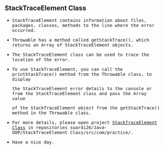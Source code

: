 ## StackTraceElement Class

- <samp>StackTraceElement contains information about files, packages, classes, methods to the line where the error occurred.</samp>

- <samp>Throwable has a method called getStackTrace(), which returns an Array of StackTraceElement objects.</samp>

- <samp>The StackTraceElement class can be used to trace the location of the error.</samp>

- <samp>To use StackTraceElement, you can call the printStackTrace() method from the Throwable class, to display</samp>
 
  <samp>the StackTraceElement error details to the console or from the StackTraceElement class and pass the Array value</samp>
  
  <samp>of the StackTraceElement object from the getStackTrace() method in the Throwable class.</samp>
  
- <samp>For more details, please open project [StackTraceElement Class](https://github.com/suardi26/Java-OOP/tree/main/StackTraceElement%20Class/src/com/practice) in repositories suardi26/Java-OOP/StackTraceElement Class/src/com/practice/.</samp>

- <samp>Have a nice day.</samp>
